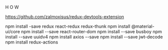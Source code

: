 H O W 

https://github.com/zalmoxisus/redux-devtools-extension

npm install -save redux react-redux redux-thunk
npm install  @material-ui/core
npm install --save react-router-dom
npm install --save busboy
npm install --save uuidv4
npm install axios --save
npm install --save jwt-decode
npm install redux-actions
